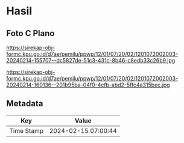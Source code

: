 # Hasil

## Foto C Plano

https://sirekap-obj-formc.kpu.go.id/d7ae/pemilu/ppwp/12/01/07/20/02/1201072002003-20240214-155707--dc5827de-51c3-431c-8b46-c8edb33c26b9.jpg

https://sirekap-obj-formc.kpu.go.id/d7ae/pemilu/ppwp/12/01/07/20/02/1201072002003-20240214-160136--201b95ba-04f0-4cfb-abd2-5ffc4a315bec.jpg


## Metadata

| Key        | Value               |
| ---------- | ------------------- |
| Time Stamp | 2024-02-15 07:00:44 |



